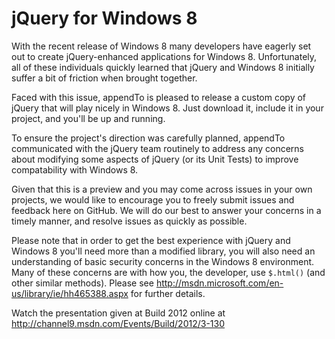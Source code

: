 jQuery for Windows 8
====================

With the recent release of Windows 8 many developers have eagerly set out to create jQuery-enhanced applications for Windows 8. Unfortunately, all of these individuals quickly learned that jQuery and Windows 8 initially suffer a bit of friction when brought together.

Faced with this issue, appendTo is pleased to release a custom copy of jQuery that will play nicely in Windows 8. Just download it, include it in your project, and you'll be up and running.

To ensure the project's direction was carefully planned, appendTo communicated with the jQuery team routinely to address any concerns about modifying some aspects of jQuery (or its Unit Tests) to improve compatability with Windows 8.

Given that this is a preview and you may come across issues in your own projects, we would like to encourage you to freely submit issues and feedback here on GitHub. We will do our best to answer your concerns in a timely manner, and resolve issues as quickly as possible.

Please note that in order to get the best experience with jQuery and Windows 8 you'll need more than a modified library, you will also need an understanding of basic security concerns in the Windows 8 environment. Many of these concerns are with how you, the developer, use `$.html()` (and other similar methods). Please see http://msdn.microsoft.com/en-us/library/ie/hh465388.aspx for further details.

Watch the presentation given at Build 2012 online at http://channel9.msdn.com/Events/Build/2012/3-130